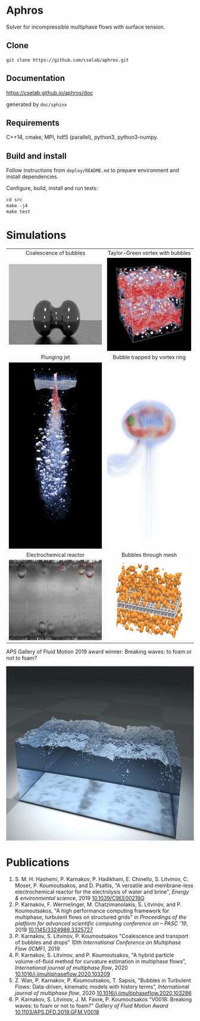 # Aphros

Solver for incompressible multiphase flows with surface tension.

## Clone

    git clone https://github.com/cselab/aphros.git

## Documentation

<https://cselab.github.io/aphros/doc>

generated by `doc/sphinx`

## Requirements

C++14, cmake, MPI, hdf5 (parallel), python3, python3-numpy.

## Build and install

Follow instructions from `deploy/README.md` to
prepare environment and install dependencies.

Configure, build, install and run tests:

    cd src
    make -j4
    make test

# Simulations

|    |    |
:---:|:---:
Coalescence of bubbles | Taylor-Green vortex with bubbles
[<img src="/doc/images/coalescence.jpg" width=384 height=216>](https://www.cse-lab.ethz.ch/wp-content/uploads/2020/06/coalescence.mp4) | [<img src="/doc/images/taylor_green.jpg" width=250 height=250>](https://www.cse-lab.ethz.ch/wp-content/uploads/2020/06/taylor_green.mp4)
Plunging jet | Bubble trapped by vortex ring 
[<img src="/doc/images/plunging_jet.jpg" width=250 height=500>](https://www.cse-lab.ethz.ch/wp-content/uploads/2020/06/plunging_jet.mp4) | [<img src="/doc/images/vortex_bubble.jpg" width=250 height=500>](https://www.cse-lab.ethz.ch/wp-content/uploads/2020/06/vortex_bubble.mp4) 
Electrochemical reactor | Bubbles through mesh
[<img src="/doc/images/reactor.jpg" width=384 height=216>](https://www.cse-lab.ethz.ch/wp-content/uploads/2020/06/reactor.mp4) | [<img src="/doc/images/mesh_bubbles.jpg" width=384 height=216>](https://www.cse-lab.ethz.ch/wp-content/uploads/2020/06/mesh_bubbles.mp4)

APS Gallery of Fluid Motion 2019 award winner: Breaking waves: to foam or not to foam?

[<img src="/doc/images/breaking_waves.jpg" width=832 height=468>](https://www.youtube.com/watch?v=iGdphpztCJQ)

# Publications

1. S. M. H. Hashemi, P. Karnakov, P. Hadikhani, E. Chinello, S.
  Litvinov, C.  Moser, P. Koumoutsakos, and D. Psaltis, "A versatile and
  membrane-less electrochemical reactor for the electrolysis of water and
  brine", _Energy & environmental science_, 2019
  [10.1039/C9EE00219G](https://doi.org/10.1039/C9EE00219G)
1. P. Karnakov, F. Wermelinger, M. Chatzimanolakis, S. Litvinov,
  and P.  Koumoutsakos, "A high performance computing framework for multiphase,
  turbulent flows on structured grids" in _Proceedings of the platform for
  advanced scientific computing conference on – PASC ’19_, 2019
  [10.1145/3324989.3325727](https://doi.org/10.1145/3324989.3325727)
1. P. Karnakov, S. Litvinov, P. Koumoutsakos
  "Coalescence and transport of bubbles and drops"
  _10th International Conference on Multiphase Flow (ICMF)_, 2019
1. P. Karnakov, S. Litvinov, and P. Koumoutsakos, "A hybrid
  particle volume-of-fluid method for curvature estimation in multiphase
  flows”, _International journal of multiphase flow_, 2020
  [10.1016/j.ijmultiphaseflow.2020.103209](https://doi.org/10.1016/j.ijmultiphaseflow.2020.103209)
1. Z. Wan, P. Karnakov, P. Koumoutsakos, T. Sapsis, "Bubbles in
  Turbulent Flows: Data-driven, kinematic models with history terms”,
  _International journal of multiphase flow_, 2020
  [10.1016/j.ijmultiphaseflow.2020.103286](https://doi.org/10.1016/j.ijmultiphaseflow.2020.103286)
1. P. Karnakov, S. Litvinov, J. M. Favre, P. Koumoutsakos
  "V0018: Breaking waves: to foam or not to foam?"
  _Gallery of Fluid Motion Award_
  [10.1103/APS.DFD.2019.GFM.V0018](https://doi.org/10.1103/APS.DFD.2019.GFM.V0018)


